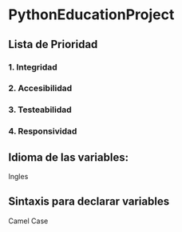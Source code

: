 ﻿# PythonEducationProject

## Lista de Prioridad
### 1. Integridad
### 2. Accesibilidad
### 3. Testeabilidad
### 4. Responsividad

## Idioma de las variables:
Ingles

## Sintaxis para declarar variables
Camel Case 

